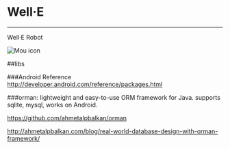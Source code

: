 Well·E
======
---

Well·E Robot

![Mou icon](https://raw.github.com/miclle/Well-E/master/wall-e-pixar.jpg)


##libs


###Android Reference
<http://developer.android.com/reference/packages.html>

###orman:
lightweight and easy-to-use ORM framework for Java. supports sqlite, mysql, works on Android.

<https://github.com/ahmetalpbalkan/orman>

<http://ahmetalpbalkan.com/blog/real-world-database-design-with-orman-framework/>
